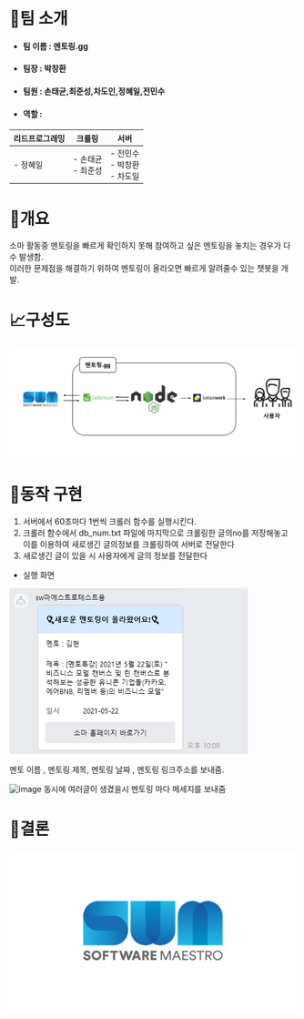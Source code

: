 # 👋팀 소개  
- #### 팀 이름 : 멘토링.gg
- #### 팀장 : 박창환
- #### 팀원 : 손태균,최준성,차도인,정혜일,전민수
- #### 역할 :

| 리드프로그래밍 | 크롤링 | 서버 |  
|---|---|---|  
| - 정혜일 | - 손태균 </br> - 최준성 | - 전민수 </br> - 박창환 </br> - 차도일 |




# 📝개요  

소마 활동중 멘토링을 빠르게 확인하지 못해 참여하고 싶은 멘토링을 놓치는 경우가 다수 발생함.  
이러한 문제점을 해결하기 위하여 멘토링이 올라오면 빠르게 알려줄수 있는 챗봇을 개발.


# 📈구성도  
![image](/libs/images/structure.PNG)

# 📐동작 구현


1. 서버에서 60초마다 1번씩 크롤러 함수를 실행시킨다.
2. 크롤러 함수에서 db_num.txt 파일에 마지막으로 크롤링한 글의no를 저장해놓고 이를 이용하여 새로생긴 글의정보를 크롤링하여 서버로 전달한다
3. 새로생긴 글이 있을 시 사용자에게 글의 정보를 전달한다

- 실행 화면  

![image](/libs/images/screen1.png)

멘토 이름 , 멘토링 제목, 멘토링 날짜 , 멘토링 링크주소를 보내줌.  

![image](/libs/images/screen12.png)
동시에 여러글이 생겼을시 멘토링 마다 메세지를 보내줌  

# 🎈결론  


![image](/libs/images/somalogo.png)


